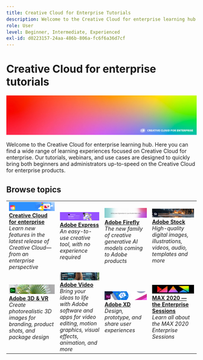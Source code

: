 ```yaml
---
title: Creative Cloud for Enterprise Tutorials
description: Welcome to the Creative Cloud for enterprise learning hub
role: User
level: Beginner, Intermediate, Experienced
exl-id: d0223157-24aa-486b-806a-fc6f6a36d7cf
---
```

# Creative Cloud for enterprise tutorials

![Creative Cloud Hero Image](assets/hero_cce.jpg)

Welcome to the Creative Cloud for enterprise learning hub. Here you can find a wide range of learning experiences focused on Creative Cloud for enterprise. Our tutorials, webinars, and use cases are designed to quickly bring both beginners and administrators up-to-speed on the Creative Cloud for enterprise products.

## Browse topics

<table style="table-layout:fixed">
<tr>
  <td>
    <a href="cce/overview-cce.md">
      <img alt="Creative Cloud for enterprise" src="assets/CCEbanner.png" />
    </a>
    <div>
   <a href="cce/overview-cce.md"><strong>Creative Cloud for enterprise</strong></a>
    </div>
    <em>Learn new features in the latest release of Creative Cloud—from an enterprise perspective</em>
    <br>
  </td>
  <td>
    <a href="express/overview-express.md">
      <img alt="Adobe Express" src="assets/express.png" />
    </a>
    <div>
   <a href="express/overview-express.md"><strong>Adobe Express</strong></a>
    </div>
    <em>An easy-to-use creative tool, with no experience required</em>
    <br>
  </td>
  <td>
    <a href="firefly/overview-firefly.md">
      <img alt="Adobe Firefly" src="assets/firefly.png" />
    </a>
    <div>
   <a href="firefly/overview-firefly.md"><strong>Adobe Firefly</strong></a>
    </div>
    <em>The new family of creative generative AI models coming to Adobe products</em>
    <br>
  </td>
  <td>
    <a href="stock/overview-stock.md">
      <img alt="Adobe Stock" src="assets/Stock.jpg" />
    </a>
    <div>
   <a href="stock/overview-stock.md"><strong>Adobe Stock</strong></a>
    </div>
    <em>High-quality digital images, illustrations, videos, audio, templates and more</em>
    <br>
  </td>
</tr>
  <td>
   <a href="3di/overview-3di.md">
      <img alt="Adobe 3D & VR" src="assets/Dimenio.jpg" />
    </a>
    <div>
   <a href="3di/overview-3di.md"><strong>Adobe 3D & VR</strong></a>
    </div>
    <em>Create photorealistic 3D images for branding, product shots, and package design</em>
    <br>
  </td>
  <td>
  <a href="dva/overview-dva.md">
      <img alt="Adobe Video" src="assets/CCEbanner-DVA.png" />
    </a>
    <div>
   <a href="dva/overview-dva.md"><strong>Adobe Video</strong></a>
    </div>
    <em>Bring your ideas to life with Adobe software and apps for video editing, motion graphics, visual effects, animation, and more</em>
    <br>
  </td>
  <td>
    <a href="xd/overview-xd.md">
      <img alt="Adobe XD" src="assets/XD.jpg" />
    </a>
    <div>
   <a href="xd/overview-xd.md"><strong>Adobe XD</strong></a>
    </div>
    <em>Design, prototype, and share user experiences</em>
    <br>
  </td>
  <td>
    <a href="max2020/overview-max.md">
      <img alt="MAX 2020 — the Enterprise Sessions" src="assets/MAX.jpg" />
    </a>
    <div>
   <a href="max2020/overview-max.md"><strong>MAX 2020 — the Enterprise Sessions</strong></a>
    </div>
    <em>Learn all about the MAX 2020 Enterprise Sessions</em>
    <br>
  </td>
</tr>
</table>
